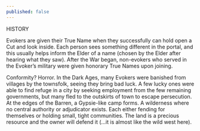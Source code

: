 ```yaml
---
published: false
---
```


HISTORY

Evokers are given their True Name when they successfully can hold open a Cut and look inside. Each person sees something different in the portal, and this usually helps inform the Elder of a name (chosen by the Elder after hearing what they saw).
After the War began, non-evokers who served in the Evoker’s military were given honorary True Names upon joining.




Conformity?
Horror.
In the Dark Ages, many Evokers were banished from villages by the townsfolk, seeing they bring bad luck. A few lucky ones were able to find refuge in a city by seeking employment from the few remaining governments, but many fled to the outskirts of town to escape persecution. At the edges of the Barren, a Gypsie-like camp forms. A wilderness where no central authority or adjudicator exists. Each either fending for themselves or holding small, tight communities. The land is a precious resource and the owner will defend it (...it is almost like the wild west here).
